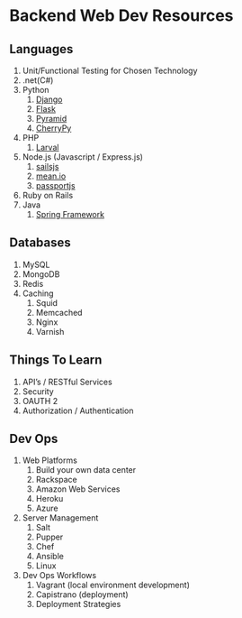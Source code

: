 Backend Web Dev Resources
==========================


## Languages
1. Unit/Functional Testing for Chosen Technology
2. .net(C#)
3. Python
    1. [Django](https://www.djangoproject.com/)
    2. [Flask](http://flask.pocoo.org/)
    3. [Pyramid](http://www.pylonsproject.org/)
    4. [CherryPy](cherrypy.org)
4. PHP
    1. [Larval](http://laravel.com/)
5. Node.js (Javascript / Express.js)
    1. [sailsjs](http://sailsjs.org/#/)
    2. [mean.io](http://mean.io/#!/)
    3. [passportjs](http://passportjs.org/)
6. Ruby on Rails
7. Java
    1. [Spring Framework](http://projects.spring.io/spring-framework/)

## Databases
1. MySQL
2. MongoDB
3. Redis
4. Caching
    1. Squid
    2. Memcached
    3. Nginx
    4. Varnish

## Things To Learn
1. API’s / RESTful Services
2. Security
3. OAUTH 2
4. Authorization / Authentication

## Dev Ops
1. Web Platforms
    1. Build your own data center
    2. Rackspace
    3. Amazon Web Services
    4. Heroku
    5. Azure
2. Server Management
    1. Salt
    2. Pupper
    3. Chef
    4. Ansible
    5. Linux
3. Dev Ops Workflows
    1. Vagrant (local environment development)
    2. Capistrano (deployment)
    3. Deployment Strategies
